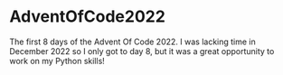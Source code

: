 # AdventOfCode2022
The first 8 days of the Advent Of Code 2022. I was lacking time in December 2022 so I only got to day 8, but it was a great opportunity to work on my Python skills!
